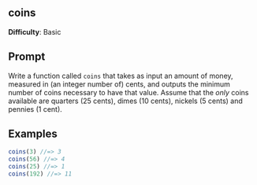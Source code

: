 ## coins

**Difficulty**: Basic

## Prompt 

Write a function called `coins` that takes as input an amount of money, measured in (an integer 
number of) cents, and outputs the minimum number of coins necessary to have that value. 
Assume that the *only* coins available are quarters (25 cents), dimes (10 cents), nickels (5 cents) and pennies (1 cent).

## Examples 

```js
coins(3) //=> 3
coins(56) //=> 4
coins(25) //=> 1
coins(192) //=> 11
```